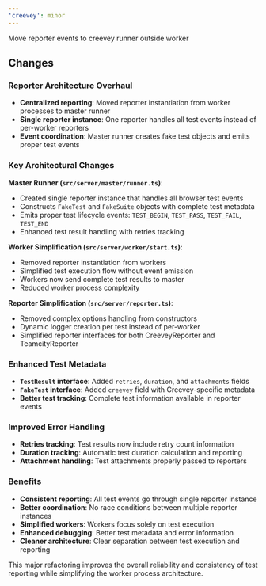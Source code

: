 ```yaml
---
'creevey': minor
---
```


Move reporter events to creevey runner outside worker

## Changes

### Reporter Architecture Overhaul

- **Centralized reporting**: Moved reporter instantiation from worker processes to master runner
- **Single reporter instance**: One reporter handles all test events instead of per-worker reporters
- **Event coordination**: Master runner creates fake test objects and emits proper test events

### Key Architectural Changes

**Master Runner (`src/server/master/runner.ts`)**:

- Created single reporter instance that handles all browser test events
- Constructs `FakeTest` and `FakeSuite` objects with complete test metadata
- Emits proper test lifecycle events: `TEST_BEGIN`, `TEST_PASS`, `TEST_FAIL`, `TEST_END`
- Enhanced test result handling with retries tracking

**Worker Simplification (`src/server/worker/start.ts`)**:

- Removed reporter instantiation from workers
- Simplified test execution flow without event emission
- Workers now send complete test results to master
- Reduced worker process complexity

**Reporter Simplification (`src/server/reporter.ts`)**:

- Removed complex options handling from constructors
- Dynamic logger creation per test instead of per-worker
- Simplified reporter interfaces for both CreeveyReporter and TeamcityReporter

### Enhanced Test Metadata

- **`TestResult` interface**: Added `retries`, `duration`, and `attachments` fields
- **`FakeTest` interface**: Added `creevey` field with Creevey-specific metadata
- **Better test tracking**: Complete test information available in reporter events

### Improved Error Handling

- **Retries tracking**: Test results now include retry count information
- **Duration tracking**: Automatic test duration calculation and reporting
- **Attachment handling**: Test attachments properly passed to reporters

### Benefits

- **Consistent reporting**: All test events go through single reporter instance
- **Better coordination**: No race conditions between multiple reporter instances
- **Simplified workers**: Workers focus solely on test execution
- **Enhanced debugging**: Better test metadata and error information
- **Cleaner architecture**: Clear separation between test execution and reporting

This major refactoring improves the overall reliability and consistency of test reporting while simplifying the worker process architecture.
